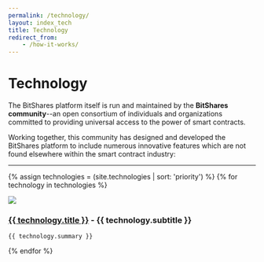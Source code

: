 ```yaml
---
permalink: /technology/
layout: index_tech
title: Technology
redirect_from:
    - /how-it-works/
---
```


# Technology

The BitShares platform itself is run and maintained by the **BitShares community**--an open consortium of individuals
and organizations committed to providing universal access to the power of smart contracts.

Working together, this community has designed and developed the BitShares platform to include numerous innovative
features which are not found elsewhere within the smart contract industry:

-----

{% assign technologies = (site.technologies | sort: 'priority') %}
{% for technology in technologies  %}
<div class="row tech-toc">


  <div class="col-md-2 center tech-toc-img">
    <img class="tech-toc hidden-xs" src="{{ BASE_PATH }}/{{ technology.image }}" />
  </div>
  <div class="col-md-10 ">
   <h3 class="tech-title"><a href="{{ technology.url }}">{{ technology.title }}</a> - {{ technology.subtitle }}</h3>

    {{ technology.summary }}
  </div>

</div>
{% endfor %}
